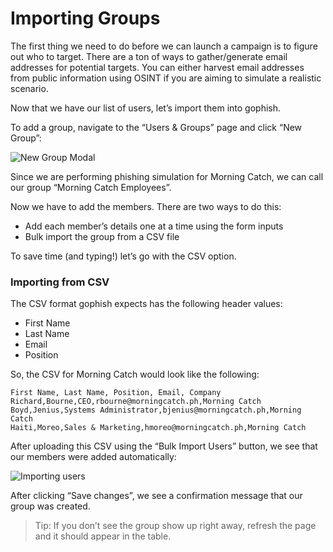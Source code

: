 # Importing Groups

The first thing we need to do before we can launch a campaign is to figure out who to target. There are a ton of ways to gather/generate email addresses for potential targets. You can either harvest email addresses from public information using OSINT if you are aiming to simulate a realistic scenario.

Now that we have our list of users, let’s import them into gophish.

To add a group, navigate to the “Users & Groups” page and click “New Group”:

![New Group Modal](https://i.imgur.com/kBZdT0G.png)

Since we are performing phishing simulation for Morning Catch, we can call our group “Morning Catch Employees”.

Now we have to add the members. There are two ways to do this:

* Add each member’s details one at a time using the form inputs
* Bulk import the group from a CSV file

To save time (and typing!) let’s go with the CSV option.

### Importing from CSV

The CSV format gophish expects has the following header values:
* First Name
* Last Name
* Email
* Position

So, the CSV for Morning Catch would look like the following:

```
First Name, Last Name, Position, Email, Company
Richard,Bourne,CEO,rbourne@morningcatch.ph,Morning Catch
Boyd,Jenius,Systems Administrator,bjenius@morningcatch.ph,Morning Catch
Haiti,Moreo,Sales & Marketing,hmoreo@morningcatch.ph,Morning Catch
```

After uploading this CSV using the “Bulk Import Users” button, we see that our members were added automatically:

![Importing users](http://imgur.com/58fvRZ3.png)

After clicking “Save changes”, we see a confirmation message that our group was created.

> Tip: If you don’t see the group show up right away, refresh the page and it should appear in the table.